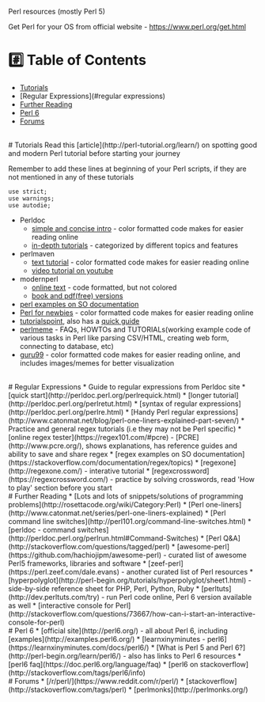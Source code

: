 Perl resources (mostly Perl 5)

Get Perl for your OS from official website - https://www.perl.org/get.html

# :hash: Table of Contents
* [Tutorials](#tutorials)
* [Regular Expressions](#regular expressions)
* [Further Reading](#further-reading)
* [Perl 6](#perl-6)
* [Forums](#forums)

<br>
# <a name="tutorials"></a>Tutorials
Read this [article](http://perl-tutorial.org/learn/) on spotting good and modern Perl tutorial before starting your journey

Remember to add these lines at beginning of your Perl scripts, if they are not mentioned in any of these tutorials

	use strict;
	use warnings;
	use autodie;

* Perldoc
    * [simple and concise intro](http://perldoc.perl.org/perlintro.html) - color formatted code makes for easier reading online
    * [in-depth tutorials](http://perldoc.perl.org/index-tutorials.html) - categorized by different topics and features
* perlmaven
    * [text tutorial](http://perlmaven.com/perl-tutorial) - color formatted code makes for easier reading online
    * [video tutorial on youtube](https://www.youtube.com/playlist?list=PL2C0606EC4C89FF86)
* modernperl
    * [online text](http://modernperlbooks.com/books/modern_perl_2016/) - code formatted, but not colored
    * [book and pdf(free) versions](http://onyxneon.com/books/modern_perl/)
* [perl examples on SO documentation](http://stackoverflow.com/documentation/perl/topics)
* [Perl for newbies](http://perl-begin.org/tutorials/perl-for-newbies/) - color formatted code makes for easier reading online
* [tutorialspoint](http://www.tutorialspoint.com/perl/), also has a [quick guide](http://www.tutorialspoint.com/perl/perl_quick_guide.htm)
* [perlmeme](http://perlmeme.org/start_here/index.html) - FAQs, HOWTOs and TUTORIALs(working example code of various tasks in Perl like parsing CSV/HTML, creating web form, connecting to database, etc)
* [guru99](http://www.guru99.com/perl-tutorials.html) - color formatted code makes for easier reading online, and includes images/memes for better visualization

<br>
# <a name="regular expressions"></a>Regular Expressions
* Guide to regular expressions from Perldoc site
    * [quick start](http://perldoc.perl.org/perlrequick.html)
    * [longer tutorial](http://perldoc.perl.org/perlretut.html)
    * [syntax of regular expressions](http://perldoc.perl.org/perlre.html)
* [Handy Perl regular expressions](http://www.catonmat.net/blog/perl-one-liners-explained-part-seven/)
* Practice and general regex tutorials (i.e they may not be Perl specific)
    * [online regex tester](https://regex101.com/#pcre) - [PCRE](http://www.pcre.org/), shows explanations, has reference guides and ability to save and share regex
    * [regex examples on SO documentation](https://stackoverflow.com/documentation/regex/topics)
    * [regexone](http://regexone.com/) - interative tutorial
    * [regexcrossword](https://regexcrossword.com/) - practice by solving crosswords, read 'How to play' section before you start

<br>
# <a name="further-reading"></a>Further Reading
* [Lots and lots of snippets/solutions of programming problems](http://rosettacode.org/wiki/Category:Perl)
* [Perl one-liners](http://www.catonmat.net/series/perl-one-liners-explained) 
* [Perl command line switches](http://perl101.org/command-line-switches.html)
    * [perldoc - command switches](http://perldoc.perl.org/perlrun.html#Command-Switches)
* [Perl Q&A](http://stackoverflow.com/questions/tagged/perl)
* [awesome-perl](https://github.com/hachiojipm/awesome-perl) - curated list of awesome Perl5 frameworks, libraries and software
* [zeef-perl](https://perl.zeef.com/dale.evans) - another curated list of Perl resources
* [hyperpolyglot](http://perl-begin.org/tutorials/hyperpolyglot/sheet1.html) - side-by-side reference sheet for PHP, Perl, Python, Ruby
* [perltuts](http://dev.perltuts.com/try) - run Perl code online, Perl 6 version available as well
* [interactive console for Perl](http://stackoverflow.com/questions/73667/how-can-i-start-an-interactive-console-for-perl)

<br>
# <a name="perl-6"></a>Perl 6
* [official site](http://perl6.org/) - all about Perl 6, including [examples](http://examples.perl6.org/)
* [learnxinyminutes - perl6](https://learnxinyminutes.com/docs/perl6/)
* [What is Perl 5 and Perl 6?](http://perl-begin.org/learn/perl6/) - also has links to Perl 6 resources
* [perl6 faq](https://doc.perl6.org/language/faq)
* [perl6 on stackoverflow](http://stackoverflow.com/tags/perl6/info)

<br>
# <a name="forums"></a>Forums
* [/r/perl/](https://www.reddit.com/r/perl/)
* [stackoverflow](http://stackoverflow.com/tags/perl)
* [perlmonks](http://perlmonks.org/)
